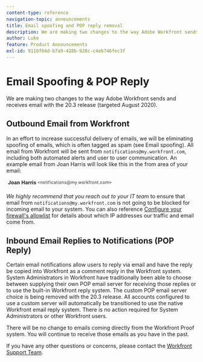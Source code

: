 ```yaml
---
content-type: reference
navigation-topic: announcements
title: Email spoofing and POP reply removal
description: We are making two changes to the way Adobe Workfront sends and receives email with the 20.3 release (targeted August 2020).
author: Luke
feature: Product Announcements
exl-id: 9110f04d-b7a9-428b-928c-c4eb746fec3f
---
```

# Email Spoofing & POP Reply

We are making two changes to the way Adobe Workfront sends and receives email with the 20.3 release (targeted August 2020).

## Outbound Email from Workfront

In an effort to increase successful delivery of emails, we will be eliminating spoofing of emails, which is often tagged as spam (see Email spoofing). All email from Workfront will be sent from `notifications@my.workfront.com`, including both automated alerts and user to user communication. An example email from Joan Harris will look like this in the from area of your email:

![Example email](assets/noreply.png)

*We highly recommend that you reach out to your IT team* to ensure that email from `notifications@my.workfront.com` is not going to be blocked for incoming email to your system. You can also reference [Configure your firewall's allowlist](../../../administration-and-setup/get-started-wf-administration/configure-your-firewall.md) for details about which IP addresses our traffic and email come from.

## Inbound Email Replies to Notifications (POP Reply)

Certain email notifications allow users to reply via email and have the reply be copied into Workfront as a comment reply in the Workfront system. System Administrators in Workfront have traditionally been able to choose between supplying their own POP email server for receiving those replies or to use the built-in Workfront reply system. The custom POP email server choice is being removed with the 20.3 release. All accounts configured to use a custom server will automatically be transitioned to use the native Workfront email reply system. There is no action required for System Administrators or other Workfront users.

There will be no change to emails coming directly from the Workfront Proof system. You will continue to receive those emails as you have in the past.

If you have any other questions or concerns, please contact the [Workfront Support Team](https://experienceleague.adobe.com/?support-tab=home#support).
